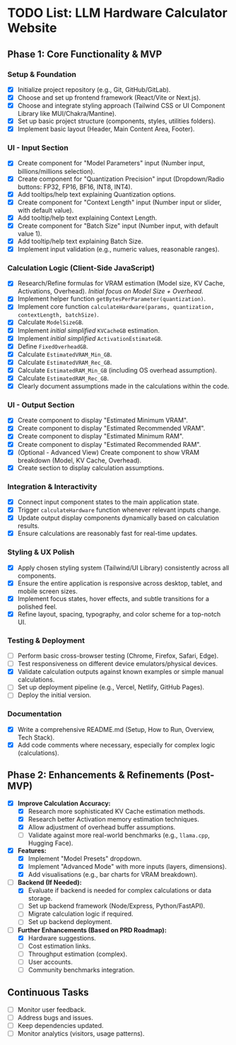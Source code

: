 # TODO List: LLM Hardware Calculator Website

## Phase 1: Core Functionality & MVP

### Setup & Foundation
- [x] Initialize project repository (e.g., Git, GitHub/GitLab).
- [x] Choose and set up frontend framework (React/Vite or Next.js).
- [x] Choose and integrate styling approach (Tailwind CSS or UI Component Library like MUI/Chakra/Mantine).
- [x] Set up basic project structure (components, styles, utilities folders).
- [x] Implement basic layout (Header, Main Content Area, Footer).

### UI - Input Section
- [x] Create component for "Model Parameters" input (Number input, billions/millions selection).
- [x] Create component for "Quantization Precision" input (Dropdown/Radio buttons: FP32, FP16, BF16, INT8, INT4).
- [x] Add tooltips/help text explaining Quantization options.
- [x] Create component for "Context Length" input (Number input or slider, with default value).
- [x] Add tooltip/help text explaining Context Length.
- [x] Create component for "Batch Size" input (Number input, with default value 1).
- [x] Add tooltip/help text explaining Batch Size.
- [x] Implement input validation (e.g., numeric values, reasonable ranges).

### Calculation Logic (Client-Side JavaScript)
- [x] Research/Refine formulas for VRAM estimation (Model size, KV Cache, Activations, Overhead). *Initial focus on Model Size + Overhead.*
- [x] Implement helper function `getBytesPerParameter(quantization)`.
- [x] Implement core function `calculateHardware(params, quantization, contextLength, batchSize)`.
- [x] Calculate `ModelSizeGB`.
- [x] Implement *initial simplified* `KVCacheGB` estimation.
- [x] Implement *initial simplified* `ActivationEstimateGB`.
- [x] Define `FixedOverheadGB`.
- [x] Calculate `EstimatedVRAM_Min_GB`.
- [x] Calculate `EstimatedVRAM_Rec_GB`.
- [x] Calculate `EstimatedRAM_Min_GB` (including OS overhead assumption).
- [x] Calculate `EstimatedRAM_Rec_GB`.
- [x] Clearly document assumptions made in the calculations within the code.

### UI - Output Section
- [x] Create component to display "Estimated Minimum VRAM".
- [x] Create component to display "Estimated Recommended VRAM".
- [x] Create component to display "Estimated Minimum RAM".
- [x] Create component to display "Estimated Recommended RAM".
- [x] (Optional - Advanced View) Create component to show VRAM breakdown (Model, KV Cache, Overhead).
- [x] Create section to display calculation assumptions.

### Integration & Interactivity
- [x] Connect input component states to the main application state.
- [x] Trigger `calculateHardware` function whenever relevant inputs change.
- [x] Update output display components dynamically based on calculation results.
- [x] Ensure calculations are reasonably fast for real-time updates.

### Styling & UX Polish
- [x] Apply chosen styling system (Tailwind/UI Library) consistently across all components.
- [x] Ensure the entire application is responsive across desktop, tablet, and mobile screen sizes.
- [x] Implement focus states, hover effects, and subtle transitions for a polished feel.
- [x] Refine layout, spacing, typography, and color scheme for a top-notch UI.

### Testing & Deployment
- [ ] Perform basic cross-browser testing (Chrome, Firefox, Safari, Edge).
- [ ] Test responsiveness on different device emulators/physical devices.
- [x] Validate calculation outputs against known examples or simple manual calculations.
- [ ] Set up deployment pipeline (e.g., Vercel, Netlify, GitHub Pages).
- [ ] Deploy the initial version.

### Documentation
- [x] Write a comprehensive README.md (Setup, How to Run, Overview, Tech Stack).
- [x] Add code comments where necessary, especially for complex logic (calculations).

## Phase 2: Enhancements & Refinements (Post-MVP)

- [x] **Improve Calculation Accuracy:**
    - [x] Research more sophisticated KV Cache estimation methods.
    - [x] Research better Activation memory estimation techniques.
    - [x] Allow adjustment of overhead buffer assumptions.
    - [ ] Validate against more real-world benchmarks (e.g., `llama.cpp`, Hugging Face).
- [x] **Features:**
    - [x] Implement "Model Presets" dropdown.
    - [x] Implement "Advanced Mode" with more inputs (layers, dimensions).
    - [x] Add visualisations (e.g., bar charts for VRAM breakdown).
- [ ] **Backend (If Needed):**
    - [x] Evaluate if backend is needed for complex calculations or data storage.
    - [ ] Set up backend framework (Node/Express, Python/FastAPI).
    - [ ] Migrate calculation logic if required.
    - [ ] Set up backend deployment.
- [ ] **Further Enhancements (Based on PRD Roadmap):**
    - [x] Hardware suggestions.
    - [ ] Cost estimation links.
    - [ ] Throughput estimation (complex).
    - [ ] User accounts.
    - [ ] Community benchmarks integration.

## Continuous Tasks
- [ ] Monitor user feedback.
- [ ] Address bugs and issues.
- [ ] Keep dependencies updated.
- [ ] Monitor analytics (visitors, usage patterns).
